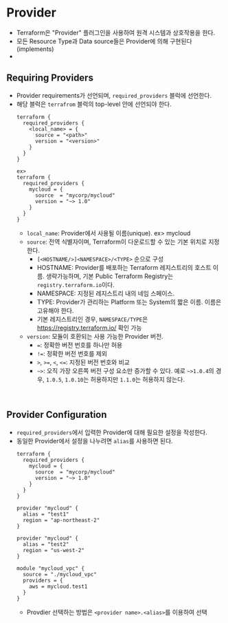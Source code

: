 # Provider
* Terraform은 "Provider" 플러그인을 사용하여 원격 시스템과 상호작용을 한다.
* 모든 Resource Type과 Data  source들은 Provider에 의해 구현된다(implements)
* 

## Requiring Providers
* Provider requirements가 선언되며, ```required_providers``` 블럭에 선언한다.
* 해당 블럭은 ```terrafrom``` 블럭의 top-level 안에 선언되야 한다.
    ```
    terraform {
      required_providers {
        <local_name> = {
          source = "<path>"
          version = "<version>"
        }
      }
    }

    ex>
    terraform {
      required_providers {
        mycloud = {
          source  = "mycorp/mycloud"
          version = "~> 1.0"
        }
      }
    }
    ```
    * ```local_name```: Provider에서 사용될 이름(unique). ex> mycloud
    * ```source```: 전역 식별자이며, Terraform이 다운로드할 수 있는 기본 위치로 지정한다.
        * ```[<HOSTNAME/>]<NAMESPACE>/<TYPE>``` 순으로 구성
        * HOSTNAME: Provider를 배포하는 Terraform 레지스트리의 호스트 이름.
         생략가능하며, 기본 Public Terraform Registry는 ```registry.terraform.io```이다.
        * NAMESPACE: 지정된 레지스트리 내의 네임 스페이스.
        * TYPE: Provider가 관리하는 Platform 또는 System의 짧은 이름. 이름은 고유해야 한다.
        * 기본 레지스트리인 경우, ```NAMESPACE/TYPE```은 https://registry.terraform.io/ 확인 가능
    * ```version```: 모듈이 호환되는 사용 가능한 Provider 버전.
        * ```=```: 정확한 버전 번호를 하나만 허용
        * ```!=```: 정확한 버전 번호를 제외
        * ```>```, ```>=```, ```<```, ```<=```: 지정된 버전 번호와 비교
        * ```~>```: 오직 가장 오른쪽 버전 구성 요소만 증가할 수 있다. 예로 ```~>1.0.4```의 경우, ```1.0.5```, ```1.0.10```는 허용하지만 ```1.1.0```는 허용하지 않는다.
        
<br/>        

## Provider Configuration
* ```required_providers```에서 입력한 Provider에 대해 필요한 설정을 작성한다.
* 동일한 Provider에서 설정을 나누려면 ```alias```를 사용하면 된다.
  ```
  terraform {
    required_providers {
      mycloud = {
        source  = "mycorp/mycloud"
        version = "~> 1.0"
      }
    }
  }

  provider "mycloud" {
    alias = "test1"
    region = "ap-northeast-2"
  }

  provider "mycloud" {
    alias = "test2"
    region = "us-west-2"
  } 

  module "mycloud_vpc" {
    source = "./mycloud_vpc"
    providers = {
      aws = mycloud.test1
    }
  }
  ```
  * Provdier 선택하는 방법은 ```<provider name>.<alias>```를 이용하여 선택






